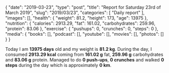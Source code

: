 {
    "date": "2019-03-23",
    "type": "post",
    "title": "Report for Saturday 23rd of March 2019",
    "slug": "2019\/03\/23",
    "categories": [
        "Daily report"
    ],
    "images": [],
    "health": {
        "weight": 81.2,
        "height": 173,
        "age": 13975
    },
    "nutrition": {
        "calories": 2913.29,
        "fat": 161.02,
        "carbohydrates": 259.96,
        "protein": 83.06
    },
    "exercise": {
        "pushups": 0,
        "crunches": 0,
        "steps": 0
    },
    "media": {
        "books": [],
        "podcast": [],
        "youtube": [],
        "movies": [],
        "photos": []
    }
}

Today I am <strong>13975 days</strong> old and my weight is <strong>81.2 kg</strong>. During the day, I consumed <strong>2913.29 kcal</strong> coming from <strong>161.02 g</strong> fat, <strong>259.96 g</strong> carbohydrates and <strong>83.06 g</strong> protein. Managed to do <strong>0 push-ups</strong>, <strong>0 crunches</strong> and walked <strong>0 steps</strong> during the day which is approximately <strong>0 km</strong>.